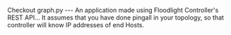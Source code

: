 Checkout graph.py --- An application made using Floodlight Controller's REST API...
It assumes that you have done pingall in your topology, so that controller will know IP addresses of end Hosts.
